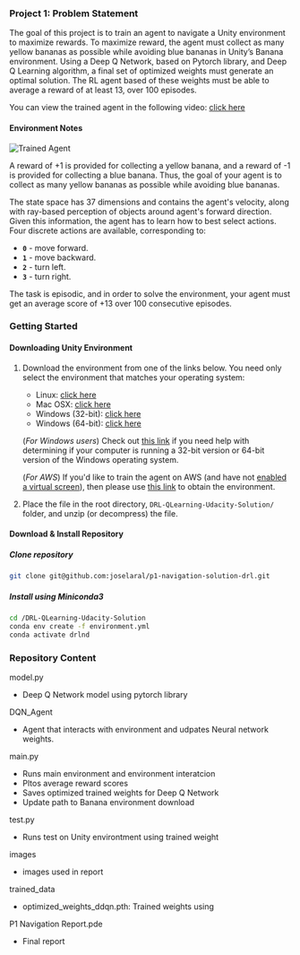 [//]: # (Image References)

[image1]: https://user-images.githubusercontent.com/10624937/42135619-d90f2f28-7d12-11e8-8823-82b970a54d7e.gif "Trained Agent"

### Project 1: Problem Statement

The goal of this project is to train an agent to navigate a Unity environment to maximize rewards. To maximize reward, the agent must collect as many yellow bananas as possible while avoiding blue bananas in Unity’s Banana environment. 
Using a Deep Q Network, based on Pytorch library, and Deep Q Learning algorithm, a final set of optimized weights must generate an optimal solution. The RL agent based of these weights must be able to average a reward of at least 13, over 100 episodes. 

You can view the trained agent in the following video: [click here](https://youtu.be/MOz6D0dSNLA)


#### Environment Notes

![Trained Agent][image1]

A reward of +1 is provided for collecting a yellow banana, and a reward of -1 is provided for collecting a blue banana.  Thus, the goal of your agent is to collect as many yellow bananas as possible while avoiding blue bananas.  

The state space has 37 dimensions and contains the agent's velocity, along with ray-based perception of objects around agent's forward direction.  Given this information, the agent has to learn how to best select actions.  Four discrete actions are available, corresponding to:
- **`0`** - move forward.
- **`1`** - move backward.
- **`2`** - turn left.
- **`3`** - turn right.

The task is episodic, and in order to solve the environment, your agent must get an average score of +13 over 100 consecutive episodes.


### Getting Started

#### Downloading Unity Environment
1. Download the environment from one of the links below.  You need only select the environment that matches your operating system:
    - Linux: [click here](https://s3-us-west-1.amazonaws.com/udacity-drlnd/P1/Banana/Banana_Linux.zip)
    - Mac OSX: [click here](https://s3-us-west-1.amazonaws.com/udacity-drlnd/P1/Banana/Banana.app.zip)
    - Windows (32-bit): [click here](https://s3-us-west-1.amazonaws.com/udacity-drlnd/P1/Banana/Banana_Windows_x86.zip)
    - Windows (64-bit): [click here](https://s3-us-west-1.amazonaws.com/udacity-drlnd/P1/Banana/Banana_Windows_x86_64.zip)
    
    (_For Windows users_) Check out [this link](https://support.microsoft.com/en-us/help/827218/how-to-determine-whether-a-computer-is-running-a-32-bit-version-or-64) if you need help with determining if your computer is running a 32-bit version or 64-bit version of the Windows operating system.

    (_For AWS_) If you'd like to train the agent on AWS (and have not [enabled a virtual screen](https://github.com/Unity-Technologies/ml-agents/blob/master/docs/Training-on-Amazon-Web-Service.md)), then please use [this link](https://s3-us-west-1.amazonaws.com/udacity-drlnd/P1/Banana/Banana_Linux_NoVis.zip) to obtain the environment.


2. Place the file in the root directory, `DRL-QLearning-Udacity-Solution/` folder, and unzip (or decompress) the file. 

#### Download & Install Repository


##### Clone repository
```bash
git clone git@github.com:joselaral/p1-navigation-solution-drl.git
```

##### Install using Miniconda3
``` bash
cd /DRL-QLearning-Udacity-Solution
conda env create -f environment.yml
conda activate drlnd
```

### Repository Content

model.py
- Deep Q Network model using pytorch library

DQN_Agent
- Agent that interacts with environment and udpates Neural network weights.

main.py
- Runs main environment and environment interatcion
- Pltos average reward scores
- Saves optimized trained weights for Deep Q Network 
- Update path to Banana environment download

test.py
- Runs test on Unity environtment using trained weight

images
- images used in report

trained_data
- optimized_weights_ddqn.pth: Trained weights using

P1 Navigation Report.pde
- Final report
### 

